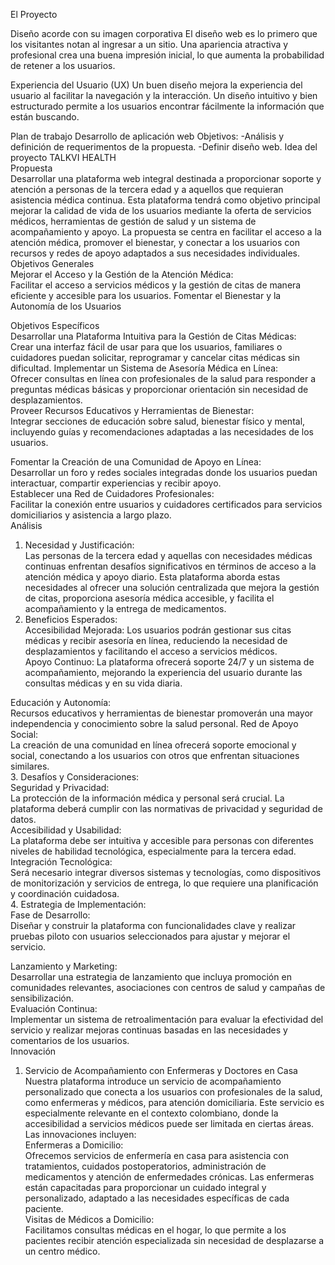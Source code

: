 El Proyecto

Diseño acorde con su imagen corporativa
El diseño web es lo primero que los visitantes notan al ingresar a un sitio. Una apariencia atractiva y profesional crea una buena impresión inicial, lo que aumenta la probabilidad de retener a los usuarios.

Experiencia del Usuario (UX)
Un buen diseño mejora la experiencia del usuario al facilitar la navegación y la interacción. Un diseño intuitivo y bien estructurado permite a los usuarios encontrar fácilmente la información que están buscando.

Plan de trabajo
Desarrollo de aplicación web
Objetivos:
-Análisis y definición de requerimentos de la propuesta.
-Definir diseño web.
Idea del proyecto TALKVI HEALTH  
Propuesta  
Desarrollar una plataforma web integral destinada a proporcionar soporte y atención a personas de la tercera edad y a aquellos que requieran asistencia médica continua. Esta plataforma tendrá como objetivo principal mejorar la calidad de vida de los usuarios mediante la oferta de servicios médicos, herramientas de gestión de salud y un sistema de acompañamiento y apoyo. La propuesta se centra en facilitar el acceso a la atención médica, promover el bienestar, y conectar a los usuarios con recursos y redes de apoyo adaptados a sus necesidades individuales.  
Objetivos Generales  
Mejorar el Acceso y la Gestión de la Atención Médica:  
Facilitar el acceso a servicios médicos y la gestión de citas de manera eficiente y accesible para los usuarios. Fomentar el Bienestar y la Autonomía de los Usuarios


Objetivos Específicos  
Desarrollar una Plataforma Intuitiva para la Gestión de Citas Médicas:  
Crear una interfaz fácil de usar para que los usuarios, familiares o cuidadores puedan solicitar, reprogramar y cancelar citas médicas sin dificultad. Implementar un Sistema de Asesoría Médica en Línea:  
Ofrecer consultas en línea con profesionales de la salud para responder a preguntas médicas básicas y proporcionar orientación sin necesidad de desplazamientos.  
Proveer Recursos Educativos y Herramientas de Bienestar:  
Integrar secciones de educación sobre salud, bienestar físico y mental, incluyendo guías y recomendaciones adaptadas a las necesidades de los usuarios.  


Fomentar la Creación de una Comunidad de Apoyo en Línea:  
Desarrollar un foro y redes sociales integradas donde los usuarios puedan interactuar, compartir experiencias y recibir apoyo.  
Establecer una Red de Cuidadores Profesionales:  
Facilitar la conexión entre usuarios y cuidadores certificados para servicios domiciliarios y asistencia a largo plazo.  
Análisis  
1. Necesidad y Justificación:  
Las personas de la tercera edad y aquellas con necesidades médicas continuas enfrentan desafíos significativos en términos de acceso a la atención médica y apoyo diario. Esta plataforma aborda estas necesidades al ofrecer una solución centralizada que mejora la gestión de citas, proporciona asesoría médica accesible, y facilita el acompañamiento y la entrega de medicamentos.  
2. Beneficios Esperados:  
Accesibilidad Mejorada: Los usuarios podrán gestionar sus citas médicas y recibir asesoría en línea, reduciendo la necesidad de desplazamientos y facilitando el acceso a servicios médicos.  
Apoyo Continuo: La plataforma ofrecerá soporte 24/7 y un sistema de acompañamiento, mejorando la experiencia del usuario durante las consultas médicas y en su vida diaria.

Educación y Autonomía:  
Recursos educativos y herramientas de bienestar promoverán una mayor independencia y conocimiento sobre la salud personal. Red de Apoyo Social:  
La creación de una comunidad en línea ofrecerá soporte emocional y social, conectando a los usuarios con otros que enfrentan situaciones similares.  
3. Desafíos y Consideraciones:  
Seguridad y Privacidad:  
La protección de la información médica y personal será crucial. La plataforma deberá cumplir con las normativas de privacidad y seguridad de datos.  
Accesibilidad y Usabilidad:  
La plataforma debe ser intuitiva y accesible para personas con diferentes niveles de habilidad tecnológica, especialmente para la tercera edad.  
Integración Tecnológica:  
Será necesario integrar diversos sistemas y tecnologías, como dispositivos de monitorización y servicios de entrega, lo que requiere una planificación y coordinación cuidadosa.  
4. Estrategia de Implementación:  
Fase de Desarrollo:  
Diseñar y construir la plataforma con funcionalidades clave y realizar pruebas piloto con usuarios seleccionados para ajustar y mejorar el servicio.

Lanzamiento y Marketing:  
Desarrollar una estrategia de lanzamiento que incluya promoción en comunidades relevantes, asociaciones con centros de salud y campañas de sensibilización.  
Evaluación Continua:  
Implementar un sistema de retroalimentación para evaluar la efectividad del servicio y realizar mejoras continuas basadas en las necesidades y comentarios de los usuarios.  
Innovación  
1. Servicio de Acompañamiento con Enfermeras y Doctores en Casa  
Nuestra plataforma introduce un servicio de acompañamiento personalizado que conecta a los usuarios con profesionales de la salud, como enfermeras y médicos, para atención domiciliaria. Este servicio es especialmente relevante en el contexto colombiano, donde la accesibilidad a servicios médicos puede ser limitada en ciertas áreas.  
Las innovaciones incluyen:  
Enfermeras a Domicilio:  
Ofrecemos servicios de enfermería en casa para asistencia con tratamientos, cuidados postoperatorios, administración de medicamentos y atención de enfermedades crónicas. Las enfermeras están capacitadas para proporcionar un cuidado integral y personalizado, adaptado a las necesidades específicas de cada paciente.  
Visitas de Médicos a Domicilio:  
Facilitamos consultas médicas en el hogar, lo que permite a los pacientes recibir atención especializada sin necesidad de desplazarse a un centro médico.
